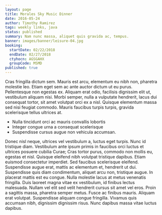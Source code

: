```yaml
---
layout: page
title: Morales Sky Music Dinner
date: 2016-05-24
author: Timothy Ramirez
tags: weekly links, java
status: published
summary: Nam nunc massa, aliquet quis gravida ac, tempus.
banner: images/banner/leisure-04.jpg
booking:
  startDate: 02/22/2018
  endDate: 02/27/2018
  ctyhocn: AGSGAHX
  groupCode: MSMD
published: true
---
```

Cras fringilla dictum sem. Mauris est arcu, elementum eu nibh non, pharetra molestie leo. Etiam eget sem ac ante auctor dictum ut eu purus. Pellentesque non egestas ex. Aliquam erat odio, facilisis dignissim elit ut, vestibulum aliquam nisi. Morbi semper, nulla a vulputate hendrerit, lacus dui consequat tortor, sit amet volutpat orci ex a nisl. Quisque elementum massa sed nisi feugiat commodo. Mauris faucibus turpis turpis, gravida scelerisque tellus ultrices at.

* Nulla tincidunt orci ac mauris convallis lobortis
* Integer congue urna a consequat scelerisque
* Suspendisse cursus augue non vehicula accumsan.

Donec nisl neque, ultrices vel vestibulum a, luctus eget turpis. Nunc id tristique diam. Vestibulum ante ipsum primis in faucibus orci luctus et ultrices posuere cubilia Curae; Cras tortor purus, commodo non mollis eu, egestas et nisl. Quisque eleifend nibh volutpat tristique dapibus. Etiam euismod consectetur imperdiet. Sed faucibus scelerisque eleifend. Suspendisse augue erat, mattis ac elementum et, hendrerit ut dui. Suspendisse quis diam condimentum, aliquet arcu non, tristique augue. In placerat mattis est eu congue. Nulla molestie lacus at metus venenatis fringilla.
Duis laoreet magna vitae ex vestibulum, id finibus lectus malesuada. Nullam vel elit sed velit hendrerit cursus sit amet vel eros. Proin a sagittis massa, pharetra semper metus. Fusce ac finibus mauris. Aliquam erat volutpat. Suspendisse aliquam congue fringilla. Vivamus quis accumsan nibh, dignissim dignissim risus. Nunc dapibus massa vitae luctus dapibus.
